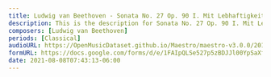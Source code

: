```yaml
---
title: Ludwig van Beethoven - Sonata No. 27 Op. 90 I. Mit Lebhaftigkeit und durchaus mit Empfindung und Ausdruck (1)
description: This is the description for Sonata No. 27 Op. 90 I. Mit Lebhaftigkeit und durchaus mit Empfindung und Ausdruck by Ludwig van Beethoven
composers: [Ludwig van Beethoven]
periods: [Classical]
audioURL: https://OpenMusicDataset.github.io/Maestro/maestro-v3.0.0/2017/MIDI-Unprocessed_051_PIANO051_MID--AUDIO-split_07-06-17_Piano-e_3-02_wav--2.midi
formURL: https://docs.google.com/forms/d/e/1FAIpQLSe527p5zBDJJl00YpSaXfhMmH71AUBRpxoIr_-9MeYjh-qnIA/viewform
date: 2021-08-08T07:43:13-06:00
---
```

